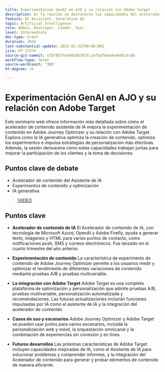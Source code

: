 ```yaml
---
title: Experimentación GenAI en AJO y su relación con Adobe Target
description: En la reunión se destacaron las capacidades del acelerador de contenido de IA para generar texto, imágenes y HTML, la experimentación de contenido mediante Adobe Journey Optimizer, la integración con Adobe Target para la optimización y personalización, varios casos de uso para herramientas combinadas y desarrollos futuros, incluidas las funciones mejoradas de IA.
feature: AI Assistant, Generative AI
topic: Artificial Intelligence
role: Admin, Developer, Leader, User
level: Intermediate
doc-type: Event
duration: 2016
last-substantial-update: 2025-02-21T00:00:00Z
jira: KT-17374
source-git-commit: e7bf8b79ad4920b303fc3afbdfb4adee60614c88
workflow-type: tm+mt
source-wordcount: '303'
ht-degree: 1%

---
```



# Experimentación GenAI en AJO y su relación con Adobe Target

Este seminario web ofrece información más detallada sobre cómo el acelerador de contenido asistente de IA mejora la experimentación de contenido en Adobe Journey Optimizer y su relación con Adobe Target. Explora cómo la IA generativa optimiza la creación de contenido, optimiza los experimentos e impulsa estrategias de personalización más efectivas. Además, la sesión demuestra cómo estas capacidades trabajan juntas para mejorar la participación de los clientes y la toma de decisiones.

## Puntos clave de debate

* Acelerador de contenido del Asistente de IA
* Experimentos de contenido y optimización
* IA generativa

>[!VIDEO](https://video.tv.adobe.com/v/3444462/?learn=on&enablevpops&captions=spa)

## Puntos clave

* **Acelerador de contenido de IA** El Acelerador de contenido de IA, con tecnología de Microsoft Azure, OpenAI y Adobe Firefly, ayuda a generar texto, imágenes y HTML para varios puntos de contacto, como notificaciones push, SMS y correos electrónicos. Fue lanzado en el cuarto trimestre del año anterior.

* **Experimentación de contenido** La característica de experimento de contenido de Adobe Journey Optimizer permite a los usuarios medir y optimizar el rendimiento de diferentes variaciones de contenido mediante pruebas A/B y pruebas multivariable.

* **La integración con Adobe Target** Adobe Target es una completa plataforma de optimización y personalización que admite pruebas A/B, pruebas multivariable, personalización automatizada y recomendaciones. Las futuras actualizaciones incluirán funciones impulsadas por IA como el asistente de IA y la integración del acelerador de contenido.

* **Casos de uso y escenarios** Adobe Journey Optimizer y Adobe Target se pueden usar juntos para varios escenarios, incluida la personalización web y móvil, la orquestación omnicanal y la combinación de experiencias sin conexión y en línea.

* **Futuros desarrollos** Las próximas características de Adobe Target incluyen capacidades mejoradas de IA, como el Asistente de IA para solucionar problemas y comprender informes, y la integración del Acelerador de contenido para generar y probar elementos de contenido de manera eficiente.
